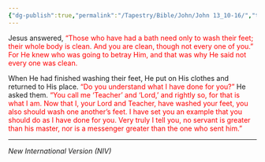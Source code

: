 ```yaml
---
{"dg-publish":true,"permalink":"/Tapestry/Bible/John/John 13_10-16/","title":"John 13:10-16","hide":true,"tags":["bible-verse","bible-verse"],"dgHomeLink":true,"dgShowLocalGraph":true,"dgEnableSearch":true}
---
```


Jesus answered, <font color="red">“Those who have had a bath need only to wash their feet; their whole body is clean. And you are clean, though not every one of you.” For He knew who was going to betray Him, and that was why He said not every one was clean.</font>

When He had finished washing their feet, He put on His clothes and returned to His place. <font color="red">“Do you understand what I have done for you?”</font> He asked them. <font color="red">“You call me ‘Teacher’ and ‘Lord,’ and rightly so, for that is what I am. Now that I, your Lord and Teacher, have washed your feet, you also should wash one another’s feet. I have set you an example that you should do as I have done for you. Very truly I tell you, no servant is greater than his master, nor is a messenger greater than the one who sent him.”</font>

---
*New International Version (NIV)*

